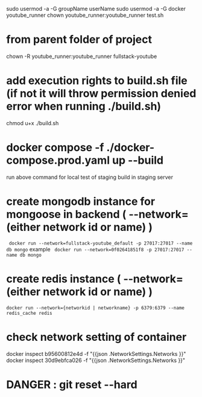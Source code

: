 sudo usermod -a -G groupName userName
sudo usermod -a -G docker youtube_runner
chown youtube_runner:youtube_runner test.sh

# from parent folder of project
chown -R youtube_runner:youtube_runner fullstack-youtube

# add execution rights to build.sh file (if not it will throw permission denied error when running ./build.sh)
chmod u+x ./build.sh

# docker compose -f ./docker-compose.prod.yaml up --build
run above command for local test of staging build in staging server


# create mongodb instance for mongoose in backend    ( --network= (either network id or name) )
`  docker run --network=fullstack-youtube_default -p 27017:27017 --name db mongo `
example
`  docker run --network=0f02641851f8 -p 27017:27017 --name db mongo `

# create redis instance   ( --network= (either network id or name) )
`
docker run --network={networkid | networkname} -p 6379:6379 --name redis_cache redis 
` 


# check network setting of container

docker inspect b95600812e4d -f "{{json .NetworkSettings.Networks }}"
docker inspect 30d9ebfca026 -f "{{json .NetworkSettings.Networks }}"


# DANGER : git reset --hard


